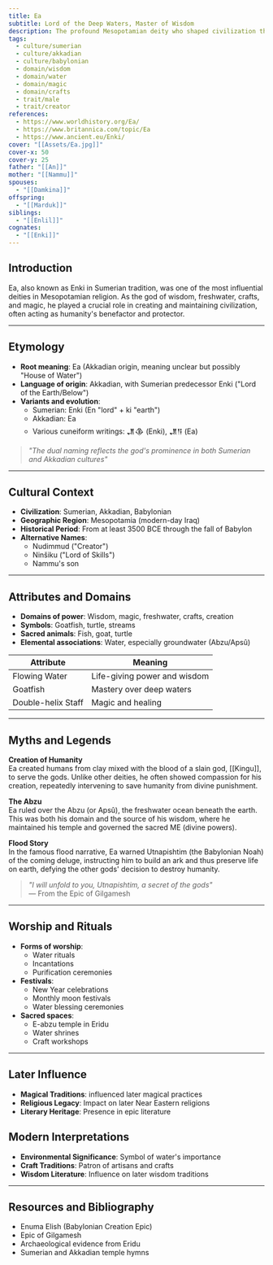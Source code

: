 ```yaml
---
title: Ea
subtitle: Lord of the Deep Waters, Master of Wisdom
description: The profound Mesopotamian deity who shaped civilization through his wisdom, magic, and mastery of the sweet waters beneath the earth
tags:
  - culture/sumerian
  - culture/akkadian
  - culture/babylonian
  - domain/wisdom
  - domain/water
  - domain/magic
  - domain/crafts
  - trait/male
  - trait/creator
references:
  - https://www.worldhistory.org/Ea/
  - https://www.britannica.com/topic/Ea
  - https://www.ancient.eu/Enki/
cover: "[[Assets/Ea.jpg]]"
cover-x: 50
cover-y: 25
father: "[[An]]"
mother: "[[Nammu]]"
spouses:
  - "[[Damkina]]"
offspring:
  - "[[Marduk]]"
siblings:
  - "[[Enlil]]"
cognates:
  - "[[Enki]]"
---
```

## Introduction
Ea, also known as Enki in Sumerian tradition, was one of the most influential deities in Mesopotamian religion. As the god of wisdom, freshwater, crafts, and magic, he played a crucial role in creating and maintaining civilization, often acting as humanity's benefactor and protector.

---

## Etymology

- **Root meaning**: Ea (Akkadian origin, meaning unclear but possibly "House of Water")
- **Language of origin**: Akkadian, with Sumerian predecessor Enki ("Lord of the Earth/Below")
- **Variants and evolution**:
  - Sumerian: Enki (En "lord" + ki "earth")
  - Akkadian: Ea
  - Various cuneiform writings: 𒂗𒆠 (Enki), 𒂗𒀀 (Ea)

> _"The dual naming reflects the god's prominence in both Sumerian and Akkadian cultures"_

---

## Cultural Context

- **Civilization**: Sumerian, Akkadian, Babylonian
- **Geographic Region**: Mesopotamia (modern-day Iraq)
- **Historical Period**: From at least 3500 BCE through the fall of Babylon
- **Alternative Names**:
  - Nudimmud ("Creator")
  - Ninšiku ("Lord of Skills")
  - Nammu's son

---

## Attributes and Domains

- **Domains of power**: Wisdom, magic, freshwater, crafts, creation
- **Symbols**: Goatfish, turtle, streams
- **Sacred animals**: Fish, goat, turtle
- **Elemental associations**: Water, especially groundwater (Abzu/Apsû)

| Attribute | Meaning |
|----------------|---------------------------------|
| Flowing Water | Life-giving power and wisdom |
| Goatfish | Mastery over deep waters |
| Double-helix Staff | Magic and healing |

---

## Myths and Legends

**Creation of Humanity**  
Ea created humans from clay mixed with the blood of a slain god, [[Kingu]], to serve the gods. Unlike other deities, he often showed compassion for his creation, repeatedly intervening to save humanity from divine punishment.

**The Abzu**  
Ea ruled over the Abzu (or Apsû), the freshwater ocean beneath the earth. This was both his domain and the source of his wisdom, where he maintained his temple and governed the sacred ME (divine powers).

**Flood Story**  
In the famous flood narrative, Ea warned Utnapishtim (the Babylonian Noah) of the coming deluge, instructing him to build an ark and thus preserve life on earth, defying the other gods' decision to destroy humanity.

> _"I will unfold to you, Utnapishtim, a secret of the gods"_  
— From the Epic of Gilgamesh

---

## Worship and Rituals

- **Forms of worship**: 
  - Water rituals
  - Incantations
  - Purification ceremonies
- **Festivals**: 
  - New Year celebrations
  - Monthly moon festivals
  - Water blessing ceremonies
- **Sacred spaces**: 
  - E-abzu temple in Eridu
  - Water shrines
  - Craft workshops

---

## Later Influence

- **Magical Traditions**: influenced later magical practices
- **Religious Legacy**: Impact on later Near Eastern religions
- **Literary Heritage**: Presence in epic literature

## Modern Interpretations

- **Environmental Significance**: Symbol of water's importance
- **Craft Traditions**: Patron of artisans and crafts
- **Wisdom Literature**: Influence on later wisdom traditions

---

## Resources and Bibliography

- Enuma Elish (Babylonian Creation Epic)
- Epic of Gilgamesh
- Archaeological evidence from Eridu
- Sumerian and Akkadian temple hymns